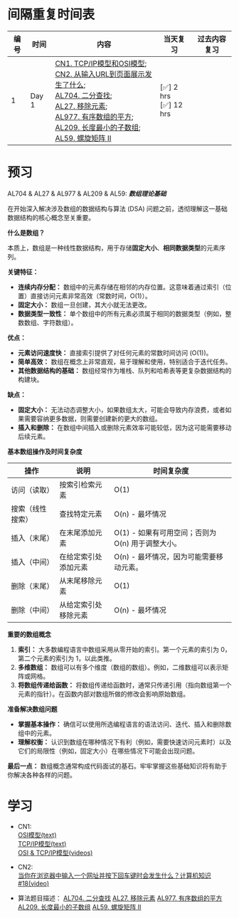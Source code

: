 # 间隔重复时间表

| 编号 | 时间 | 内容 | 当天复习 | 过去内容复习 |
| --- | --- | --- | --- | --- |
| 1 | Day 1 | [CN1. TCP/IP模型和OSI模型](CN1-cn.md);<br>[CN2. 从输入URL到页面展示发生了什么](CN2-cn.md);<br>[AL704. 二分查找](AL704.cpp);<br>[AL27. 移除元素](AL27.cpp);<br>[AL977. 有序数组的平方](AL977.cpp);<br>[AL209. 长度最小的子数组](AL209.cpp);<br>[AL59. 螺旋矩阵 II](AL59.cpp) | [:white_check_mark:]  2 hrs <br>[:white_check_mark:] 12 hrs |  |


# 预习

AL704 & AL27 & AL977 & AL209 & AL59: 
***数组理论基础***

在开始深入解决涉及数组的数据结构与算法 (DSA) 问题之前，透彻理解这一基础数据结构的核心概念至关重要。

**什么是数组？**

本质上，数组是一种线性数据结构，用于存储**固定大小**、**相同数据类型**的元素序列。

**关键特征：**

* **连续内存分配：** 数组中的元素存储在相邻的内存位置。这意味着通过索引（位置）直接访问元素非常高效（常数时间，O(1)）。
* **固定大小：** 数组一旦创建，其大小就无法更改。
* **数据类型一致性：** 单个数组中的所有元素必须属于相同的数据类型（例如，整数数组、字符数组）。

**优点：**

* **元素访问速度快：**  直接索引提供了对任何元素的常数时间访问 (O(1))。
* **简单高效：**  数组在概念上非常直观，易于理解和使用，特别适合于迭代任务。
* **其他数据结构的基础：**  数组经常作为堆栈、队列和哈希表等更复杂数据结构的构建块。

**缺点：**

* **固定大小：** 无法动态调整大小，如果数组太大，可能会导致内存浪费，或者如果需要容纳更多数据，则需要创建新的更大的数组。
* **插入和删除：** 在数组中间插入或删除元素效率可能较低，因为这可能需要移动后续元素。

**基本数组操作及时间复杂度**

操作 | 说明 | 时间复杂度
------------- | ------------- | -------------
访问（读取） |  按索引检索元素 | O(1) 
搜索（线性搜索） |  查找特定元素 | O(n) - 最坏情况
插入（末尾） | 在末尾添加元素 | O(1) - 如果有可用空间；否则为 O(n) 用于调整大小。
插入（中间）  |  在给定索引处添加元素 | O(n) - 最坏情况，因为可能需要移动元素。
删除（末尾）  | 从末尾移除元素  | O(1) 
删除（中间）  | 从给定索引处移除元素 | O(n) - 最坏情况

**重要的数组概念**

1. **索引：** 大多数编程语言中数组采用从零开始的索引。第一个元素的索引为 0，第二个元素的索引为 1，以此类推。
2. **多维数组：**  数组可以有多个维度（数组的数组）。例如，二维数组可以表示矩阵或网格。
3. **将数组传递给函数：** 将数组传递给函数时，通常只传递引用（指向数组第一个元素的指针）。在函数内部对数组所做的修改会影响原始数组。

**准备解决数组问题**

* **掌握基本操作：** 确信可以使用所选编程语言的语法访问、迭代、插入和删除数组中的元素。
* **理解权衡：** 认识到数组在哪种情况下有利（例如，需要快速访问元素时）以及它们的局限性（例如，固定大小）在哪些情况下可能会出现问题。

**最后一点：**  数组概念通常构成代码面试的基石。牢牢掌握这些基础知识将有助于你解决各种各样的问题。


# 学习

- CN1:  
[OSI模型(text)](https://www.geeksforgeeks.org/open-systems-interconnection-model-osi/)  
[TCP/IP模型(text)](https://www.geeksforgeeks.org/tcp-ip-model/?ref=lbp)  
[OSI & TCP/IP模型(videos)](https://www.youtube.com/playlist?list=PLBbU9-SUUCwUyqvfypPAHWOaDr7Wz4P6t)  

- CN2:  
[当你在浏览器中输入一个网址并按下回车键时会发生什么？计算机知识 #18(video)](https://www.youtube.com/watch?v=vvpCnjyjTuU)  

- 算法题目描述：
[AL704. 二分查找](https://leetcode.cn/problems/binary-search/)
[AL27. 移除元素](https://leetcode.cn/problems/remove-element/)
[AL977. 有序数组的平方](https://leetcode.cn/problems/squares-of-a-sorted-array/)
[AL209. 长度最小的子数组](https://leetcode.cn/problems/minimum-size-subarray-sum/)
[AL59. 螺旋矩阵 II](https://leetcode.cn/problems/spiral-matrix-ii/)

